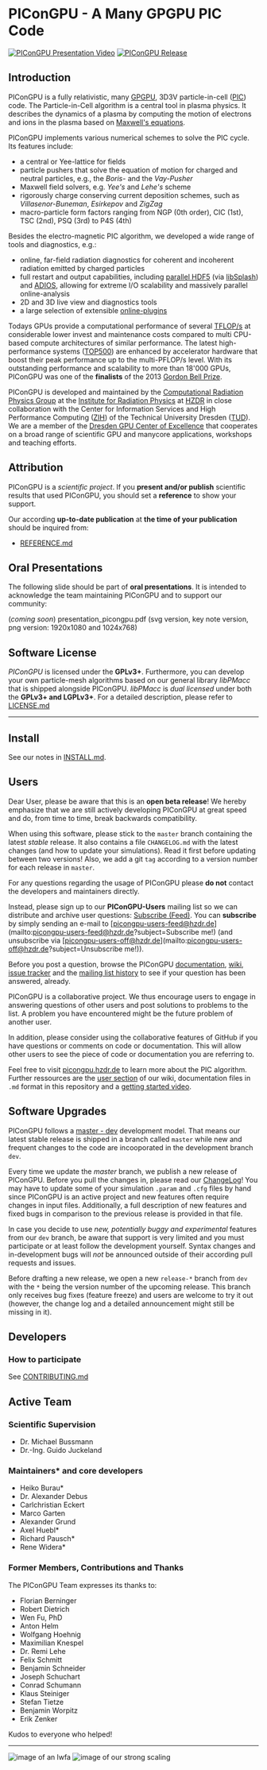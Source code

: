 PIConGPU - A Many GPGPU PIC Code
================================================================

[![PIConGPU Presentation Video](http://img.youtube.com/vi/nwZuG-XtUDE/0.jpg)](http://www.youtube.com/watch?v=nwZuG-XtUDE)
[![PIConGPU Release](doc/logo/pic_logo_vert_158x360.png)](http://www.youtube.com/watch?v=nwZuG-XtUDE)

Introduction
------------

PIConGPU is a fully relativistic, many
[GPGPU](http://en.wikipedia.org/wiki/Graphics_processing_unit),
3D3V particle-in-cell ([PIC](http://en.wikipedia.org/wiki/Particle-in-cell))
code. The Particle-in-Cell algorithm is a central tool in plasma physics.
It describes the dynamics of a plasma by computing the motion of
electrons and ions in the plasma based on
[Maxwell's equations](http://en.wikipedia.org/wiki/Maxwell%27s_equations).

PIConGPU implements various numerical schemes to solve the PIC cycle.
Its features include:
- a central or Yee-lattice for fields
- particle pushers that solve the equation of motion for charged and neutral
  particles, e.g., the *Boris-* and the *Vay-Pusher*
- Maxwell field solvers, e.g. *Yee's* and *Lehe's* scheme
- rigorously charge conserving current deposition schemes, such as
  *Villasenor-Buneman*, *Esirkepov* and *ZigZag*
- macro-particle form factors ranging from NGP (0th order), CIC (1st),
  TSC (2nd), PSQ (3rd) to P4S (4th)

Besides the electro-magnetic PIC algorithm, we developed a wide range of tools
and diagnostics, e.g.:
- online, far-field radiation diagnostics for coherent and incoherent radiation
  emitted by charged particles
- full restart and output capabilities, including
  [parallel HDF5](http://hdfgroup.org/) (via
  [libSplash](https://github.com/ComputationalRadiationPhysics/libSplash)) and
  [ADIOS](https://www.olcf.ornl.gov/center-projects/adios/), allowing for
  extreme I/O scalability and massively parallel online-analysis
- 2D and 3D live view and diagnostics tools
- a large selection of extensible
  [online-plugins](https://github.com/ComputationalRadiationPhysics/picongpu/wiki/PIConGPU-Plugins)

Todays GPUs provide a computational performance of several
[TFLOP/s](http://en.wikipedia.org/wiki/FLOPS) at considerable lower invest and
maintenance costs compared to multi CPU-based compute architectures of similar
performance. The latest high-performance systems
([TOP500](http://www.top500.org/)) are enhanced by accelerator hardware that
boost their peak performance up to the multi-PFLOP/s level. With its
outstanding performance and scalability to more than 18'000 GPUs,
PIConGPU was one of the **finalists** of the 2013
[Gordon Bell Prize](http://sc13.supercomputing.org/content/acm-gordon-bell-prize).

PIConGPU is developed and maintained by the
[Computational Radiation Physics Group](http://www.hzdr.de/db/Cms?pNid=132&pOid=30354)
at the [Institute for Radiation Physics](http://www.hzdr.de/db/Cms?pNid=132)
at [HZDR](http://www.hzdr.de/) in close collaboration with the Center
for Information Services and High Performance Computing
([ZIH](http://tu-dresden.de/die_tu_dresden/zentrale_einrichtungen/zih)) of the
Technical University Dresden ([TUD](http://www.tu-dresden.de)). We are a
member of the [Dresden GPU Center of Excellence](http://ccoe-dresden.de/) that
cooperates on a broad range of scientific GPU and manycore applications,
workshops and teaching efforts.

Attribution
-----------

PIConGPU is a *scientific project*. If you **present and/or publish** scientific
results that used PIConGPU, you should set a **reference** to show your support.

Our according **up-to-date publication** at **the time of your publication**
should be inquired from:
- [REFERENCE.md](https://raw.githubusercontent.com/ComputationalRadiationPhysics/picongpu/master/REFERENCE.md)

Oral Presentations
------------------

The following slide should be part of **oral presentations**. It is intended to
acknowledge the team maintaining PIConGPU and to support our community:

(*coming soon*) presentation_picongpu.pdf
(svg version, key note version, png version: 1920x1080 and 1024x768)

Software License
----------------

*PIConGPU* is licensed under the **GPLv3+**. Furthermore, you can develop your
own particle-mesh algorithms based on our general library *libPMacc* that is
shipped alongside PIConGPU. *libPMacc* is *dual licensed* under both the
**GPLv3+ and LGPLv3+**.
For a detailed description, please refer to [LICENSE.md](LICENSE.md)

********************************************************************************

Install
-------

See our notes in [INSTALL.md](INSTALL.md).

Users
-----

Dear User, please be aware that this is an **open beta release**!
We hereby emphasize that we are still actively developing PIConGPU at great
speed and do, from time to time, break backwards compatibility.

When using this software, please stick to the `master` branch containing the
latest *stable* release. It also contains a file `CHANGELOG.md` with the
latest changes (and how to update your simulations). Read it first before
updating between two versions! Also, we add a git `tag` according to a version
number for each release in `master`.

For any questions regarding the usage of PIConGPU please **do not** contact the
developers and maintainers directly.

Instead, please sign up to our **PIConGPU-Users** mailing list so we can
distribute and archive user questions:
[Subscribe (Feed)](https://cg.hzdr.de/Lists/picongpu-users/List.html).
You can **subscribe** by simply sending an e-mail to
[picongpu-users-feed@hzdr.de](mailto:picongpu-users-feed@hzdr.de?subject=Subscribe me!)
(and unsubscribe via [picongpu-users-off@hzdr.de](mailto:picongpu-users-off@hzdr.de?subject=Unsubscribe me!)).

Before you post a question, browse the PIConGPU
[documentation](https://github.com/ComputationalRadiationPhysics/picongpu/search?l=markdown),
[wiki](https://github.com/ComputationalRadiationPhysics/picongpu/wiki),
[issue tracker](https://github.com/ComputationalRadiationPhysics/picongpu/issues) and the
[mailing list history](https://cg.hzdr.de/Lists/picongpu-users/List.html)
to see if your question has been answered, already.

PIConGPU is a collaborative project. We thus encourage users to engage in
answering questions of other users and post solutions to problems to the
list. A problem you have encountered might be the future problem of another
user.

In addition, please consider using the collaborative features of GitHub if you
have questions or comments on code or documentation. This will allow other
users to see the piece of code or documentation you are referring to.

Feel free to visit [picongpu.hzdr.de](http://picongpu.hzdr.de) to learn more
about the PIC algorithm. Further ressources are the
[user section](https://github.com/ComputationalRadiationPhysics/picongpu/wiki)
of our wiki, documentation files in `.md` format in this repository and a
[getting started video](http://www.youtube.com/watch?v=7ybsD8G4Rsk).

Software Upgrades
-----------------

PIConGPU follows a
[master - dev](http://nvie.com/posts/a-successful-git-branching-model/)
development model. That means our latest stable release is shipped in a branch
called `master` while new and frequent changes to the code are incooporated
in the development branch `dev`.

Every time we update the *master* branch, we publish a new release
of PIConGPU. Before you pull the changes in, please read our
[ChangeLog](CHANGELOG.md)!
You may have to update some of your simulation `.param` and `.cfg` files by
hand since PIConGPU is an active project and new features often require changes
in input files. Additionally, a full description of new features and fixed bugs
in comparison to the previous release is provided in that file.

In case you decide to use *new, potentially buggy and experimental* features
from our `dev` branch, be aware that support is very limited and you must
participate or at least follow the development yourself. Syntax changes
and in-development bugs will *not* be announced outside of their according pull
requests and issues.

Before drafting a new release, we open a new `release-*` branch from `dev` with
the `*` being the version number of the upcoming release. This branch only
receives bug fixes (feature freeze) and users are welcome to try it out
(however, the change log and a detailed announcement might still be missing in
it).

Developers
----------

### How to participate

See [CONTRIBUTING.md](CONTRIBUTING.md)

Active Team
-----------

### Scientific Supervision

- Dr. Michael Bussmann
- Dr.-Ing. Guido Juckeland

### Maintainers* and core developers

- Heiko Burau*
- Dr. Alexander Debus
- Carlchristian Eckert
- Marco Garten
- Alexander Grund
- Axel Huebl*
- Richard Pausch*
- Rene Widera*

### Former Members, Contributions and Thanks

The PIConGPU Team expresses its thanks to:

- Florian Berninger
- Robert Dietrich
- Wen Fu, PhD
- Anton Helm
- Wolfgang Hoehnig
- Maximilian Knespel
- Dr. Remi Lehe
- Felix Schmitt
- Benjamin Schneider
- Joseph Schuchart
- Conrad Schumann
- Klaus Steiniger
- Stefan Tietze
- Benjamin Worpitz
- Erik Zenker

Kudos to everyone who helped!

********************************************************************************

![image of an lwfa](doc/images/lwfa_grey.png "LWFA")
![image of our strong scaling](doc/images/StrongScalingPIConGPU_log.png "Strong Scaling")
